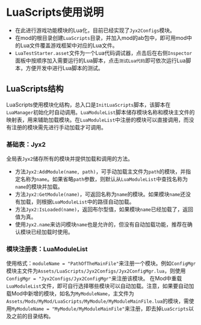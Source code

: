 # LuaScripts使用说明
- 在此进行游戏功能模块的Lua化，目前已经实现了`Jyx2Configs`模块。
- 在mod的根目录创建`LuaScripts`目录，并加入mod的ab包中，即可用mod中的Lua文件覆盖游戏框架中对应的Lua文件。
- `LuaTestStarter.asset`文件为一个Lua代码调试器，点击后在右侧`Inspector`面板中按顺序加入需要运行的Lua脚本，点击`测试Lua代码`即可依次运行Lua脚本，方便开发中进行Lua脚本的测试。
## LuaScripts结构
LuaScripts使用模块化结构，总入口是`InitLuaScripts`脚本，该脚本在`LuaManager`初始化时自动调用。`LuaModuleList`脚本储存模块名称和模块主文件的映射表，用来辅助加载模块。在`LuaModuleList`中注册的模块可以直接调用，而没有注册的模块需先进行手动加载才可调用。
### 基础表：Jyx2
全局表`Jyx2`储存所有的模块并提供加载和调用的方法。
- 方法`Jyx2:AddModule(name, path)`，可手动加载主文件为`path`的模块，并指定名称为`name`。如果省略`path`参数，则默认从`LuaModuleList`中查找名称为`name`的模块并加载。
- 方法`Jyx2:GetModule(name)`，可返回名称为`name`的模块。如果模块`name`还没有加载，则根据`LuaModuleList`中的路径自动加载。
- 方法`Jyx2:IsLoaded(name)`，返回布尔型值，如果模块`name`已经加载了，返回值为真。
- 使用`Jyx2.name`来访问模块`name`也是允许的，但没有自动加载功能，推荐在确认模块已经加载时使用。
### 模块注册表：LuaModuleList
使用格式：`moduleName = "PathOfTheMainFile"`来注册一个模块。例如`ConfigMgr`模块主文件为`Assets/LuaScripts/Jyx2Configs/Jyx2ConfigMgr.lua`，则使用`ConfigMgr = "Jyx2Configs/Jyx2ConfigMgr"`来注册该模块。
在Mod中重载`LuaModuleList`文件，即可自行选择哪些模块可以自动加载。注意，如果要自动加载Mod中新增的模块，如名为`MyModuleName`，主文件为`Assets/Mods/MyMod/LuaScripts/MyModule/MyModuleMainFile.lua`的模块，需使用`MyModuleName = "MyModule/MyModuleMainFile"`来注册，即去掉`LuaScripts`以及之前的目录结构。
